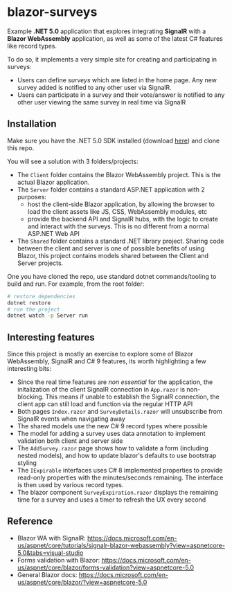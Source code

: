 # blazor-surveys

Example **.NET 5.0** application that explores integrating **SignalR** with a **Blazor WebAssembly** application, as well as some of the latest C# features like record types.

To do so, it implements a very simple site for creating and participating in surveys:

- Users can define _surveys_ which are listed in the home page. Any new survey added is notified to any other user via SignalR.
- Users can participate in a survey and their vote/answer is notified to any other user viewing the same survey in real time via SignalR

## Installation
Make sure you have the .NET 5.0 SDK installed (download [here](https://dotnet.microsoft.com/download)) and clone this repo.

You will see a solution with 3 folders/projects:

- The `Client` folder contains the Blazor WebAssembly project. This is the actual Blazor application.
- The `Server` folder contains a standard ASP.NET application with 2 purposes:
    - host the client-side Blazor application, by allowing the browser to load the client assets like JS, CSS, WebAssembly modules, etc
    - provide the backend API and SignalR hubs, with the logic to create and interact with the surveys. This is no different from a normal ASP.NET Web API
- The `Shared` folder contains a standard .NET library project. Sharing code between the client and server is one of possible benefits of using Blazor, this project contains models shared between the Client and Server projects.

One you have cloned the repo, use standard dotnet commands/tooling to build and run. For example, from the root folder:
```bash
# restore dependencies
dotnet restore
# run the project
dotnet watch -p Server run
```

## Interesting features

Since this project is mostly an exercise to explore some of Blazor WebAssembly, SignalR and C# 9 features, its worth highlighting a few interesting bits:

- Since the real time features are _non essential_ for the application, the initalization of the client SignalR connection in `App.razor` is non-blocking. This means if unable to establish the SignalR connection, the client app can still load and function via the regular HTTP API
- Both pages  `Index.razor` and `SurveyDetails.razor` will unsubscribe from SignalR events when navigating away
- The shared models use the new C# 9 record types where possible
- The model for adding a survey uses data annotation to implement validation both client and server side
- The `AddSurvey.razor` page shows how to validate a form (including nested models), and how to update blazor's defaults to use bootstrap styling
- The `IExpirable` interfaces uses C# 8 implemented properties to provide read-only properties with the minutes/seconds remaining. The interface is then used by various record types.
- The blazor component `SurveyExpiration.razor` displays the remaining time for a survey and uses a timer to refresh the UX every second

## Reference

- Blazor WA with SignalR: https://docs.microsoft.com/en-us/aspnet/core/tutorials/signalr-blazor-webassembly?view=aspnetcore-5.0&tabs=visual-studio
- Forms validation with Blazor: https://docs.microsoft.com/en-us/aspnet/core/blazor/forms-validation?view=aspnetcore-5.0
- General Blazor docs: https://docs.microsoft.com/en-us/aspnet/core/blazor/?view=aspnetcore-5.0
